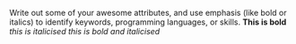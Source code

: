 Write out some of your awesome attributes, and use emphasis (like bold or italics) to identify keywords, programming languages, or skills.
**This is bold**
_this is italicised_
_this is *bold* and italicised_
